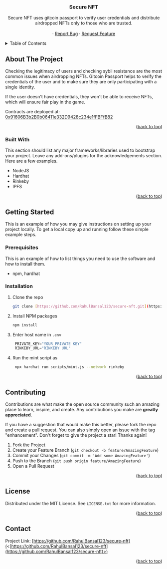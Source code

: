 <div id="top"></div>


  <h3 align="center">Secure NFT</h3>

  <p align="center">
Secure NFT uses gitcoin passport to verify user credentials and distribute airdropped NFTs only to those who are trusted.
    <br />
    <br />
    ·
    <a href="https://github.com/RahulBansal123/secure-nft/issues">Report Bug</a>
    ·
    <a href="https://github.com/RahulBansal123/secure-nft/issues">Request Feature</a>
  </p>
</div>

<!-- TABLE OF CONTENTS -->
<details>
  <summary>Table of Contents</summary>
  <ol>
    <li>
      <a href="#about-the-project">About The Project</a>
      <ul>
        <li><a href="#built-with">Built With</a></li>
      </ul>
    </li>
    <li>
      <a href="#getting-started">Getting Started</a>
      <ul>
        <li><a href="#prerequisites">Prerequisites</a></li>
        <li><a href="#installation">Installation</a></li>
      </ul>
    </li>
    <li><a href="#contributing">Contributing</a></li>
    <li><a href="#license">License</a></li>
    <li><a href="#contact">Contact</a></li>
  </ol>
</details>

<!-- ABOUT THE PROJECT -->

## About The Project

Checking the legitimacy of users and checking sybil resistance are the most common issues when airdropping NFTs. Gitcoin Passport helps to verify the credentials of the user and to make sure they are only participating with a single identity.

If the user doesn't have credentials, they won't be able to receive NFTs, which will ensure fair play in the game.

Contracts are deployed at: [0x91606B3b2B0b06411e332D9428c234e1fFBFfB82](https://rinkeby.etherscan.io/address/0x91606B3b2B0b06411e332D9428c234e1fFBFfB82)


<p align="right">(<a href="#top">back to top</a>)</p>

### Built With

This section should list any major frameworks/libraries used to bootstrap your project. Leave any add-ons/plugins for the acknowledgements section. Here are a few examples.

- NodeJS
- Hardhat
- Rinkeby
- IPFS

<p align="right">(<a href="#top">back to top</a>)</p>

<!-- GETTING STARTED -->

## Getting Started

This is an example of how you may give instructions on setting up your project locally.
To get a local copy up and running follow these simple example steps.

### Prerequisites

This is an example of how to list things you need to use the software and how to install them.

- npm, hardhat

### Installation

1. Clone the repo
   ```sh
   git clone [https://github.com/RahulBansal123/secure-nft.git](https://github.com/RahulBansal123/secure-nft)
   ```
2. Install NPM packages
   ```sh
   npm install
   ```
3. Enter host name in `.env`
   ```js
    PRIVATE_KEY="YOUR PRIVATE KEY"
    RINKEBY_URL="RINKEBY URL"
   ```
4. Run the mint script as
   ```sh
    npx hardhat run scripts/mint.js --network rinkeby      
   ```

<p align="right">(<a href="#top">back to top</a>)</p>

<!-- ROADMAP -->

<!-- CONTRIBUTING -->

## Contributing

Contributions are what make the open source community such an amazing place to learn, inspire, and create. Any contributions you make are **greatly appreciated**.

If you have a suggestion that would make this better, please fork the repo and create a pull request. You can also simply open an issue with the tag "enhancement".
Don't forget to give the project a star! Thanks again!

1. Fork the Project
2. Create your Feature Branch (`git checkout -b feature/AmazingFeature`)
3. Commit your Changes (`git commit -m 'Add some AmazingFeature'`)
4. Push to the Branch (`git push origin feature/AmazingFeature`)
5. Open a Pull Request

<p align="right">(<a href="#top">back to top</a>)</p>

<!-- LICENSE -->

## License

Distributed under the MIT License. See `LICENSE.txt` for more information.

<p align="right">(<a href="#top">back to top</a>)</p>

<!-- CONTACT -->

## Contact


Project Link: [https://github.com/RahulBansal123/secure-nft](<[https://github.com/RahulBansal123/secure-nft](https://github.com/RahulBansal123/secure-nft)>)

<p align="right">(<a href="#top">back to top</a>)</p>

